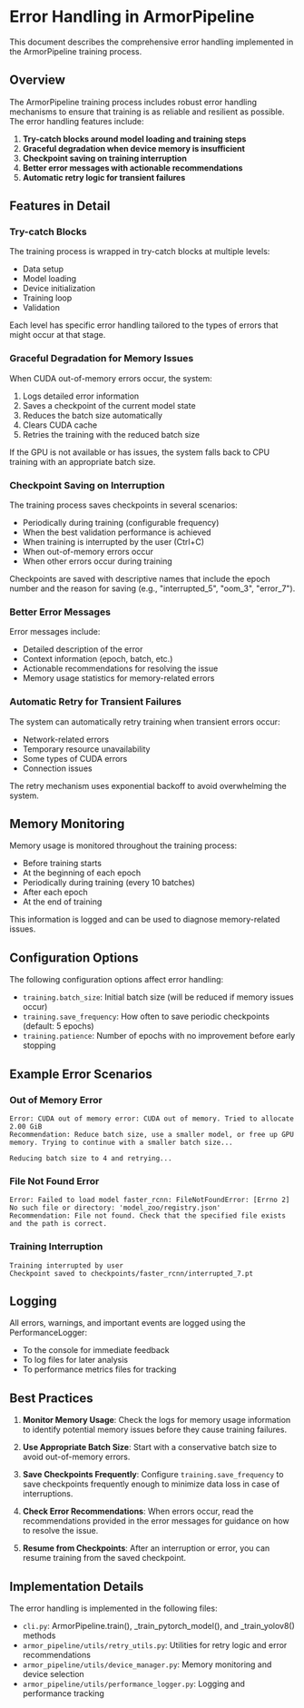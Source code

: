 # Error Handling in ArmorPipeline

This document describes the comprehensive error handling implemented in the ArmorPipeline training process.

## Overview

The ArmorPipeline training process includes robust error handling mechanisms to ensure that training is as reliable and resilient as possible. The error handling features include:

1. **Try-catch blocks around model loading and training steps**
2. **Graceful degradation when device memory is insufficient**
3. **Checkpoint saving on training interruption**
4. **Better error messages with actionable recommendations**
5. **Automatic retry logic for transient failures**

## Features in Detail

### Try-catch Blocks

The training process is wrapped in try-catch blocks at multiple levels:

- Data setup
- Model loading
- Device initialization
- Training loop
- Validation

Each level has specific error handling tailored to the types of errors that might occur at that stage.

### Graceful Degradation for Memory Issues

When CUDA out-of-memory errors occur, the system:

1. Logs detailed error information
2. Saves a checkpoint of the current model state
3. Reduces the batch size automatically
4. Clears CUDA cache
5. Retries the training with the reduced batch size

If the GPU is not available or has issues, the system falls back to CPU training with an appropriate batch size.

### Checkpoint Saving on Interruption

The training process saves checkpoints in several scenarios:

- Periodically during training (configurable frequency)
- When the best validation performance is achieved
- When training is interrupted by the user (Ctrl+C)
- When out-of-memory errors occur
- When other errors occur during training

Checkpoints are saved with descriptive names that include the epoch number and the reason for saving (e.g., "interrupted_5", "oom_3", "error_7").

### Better Error Messages

Error messages include:

- Detailed description of the error
- Context information (epoch, batch, etc.)
- Actionable recommendations for resolving the issue
- Memory usage statistics for memory-related errors

### Automatic Retry for Transient Failures

The system can automatically retry training when transient errors occur:

- Network-related errors
- Temporary resource unavailability
- Some types of CUDA errors
- Connection issues

The retry mechanism uses exponential backoff to avoid overwhelming the system.

## Memory Monitoring

Memory usage is monitored throughout the training process:

- Before training starts
- At the beginning of each epoch
- Periodically during training (every 10 batches)
- After each epoch
- At the end of training

This information is logged and can be used to diagnose memory-related issues.

## Configuration Options

The following configuration options affect error handling:

- `training.batch_size`: Initial batch size (will be reduced if memory issues occur)
- `training.save_frequency`: How often to save periodic checkpoints (default: 5 epochs)
- `training.patience`: Number of epochs with no improvement before early stopping

## Example Error Scenarios

### Out of Memory Error

```
Error: CUDA out of memory error: CUDA out of memory. Tried to allocate 2.00 GiB
Recommendation: Reduce batch size, use a smaller model, or free up GPU memory. Trying to continue with a smaller batch size...

Reducing batch size to 4 and retrying...
```

### File Not Found Error

```
Error: Failed to load model faster_rcnn: FileNotFoundError: [Errno 2] No such file or directory: 'model_zoo/registry.json'
Recommendation: File not found. Check that the specified file exists and the path is correct.
```

### Training Interruption

```
Training interrupted by user
Checkpoint saved to checkpoints/faster_rcnn/interrupted_7.pt
```

## Logging

All errors, warnings, and important events are logged using the PerformanceLogger:

- To the console for immediate feedback
- To log files for later analysis
- To performance metrics files for tracking

## Best Practices

1. **Monitor Memory Usage**: Check the logs for memory usage information to identify potential memory issues before they cause training failures.

2. **Use Appropriate Batch Size**: Start with a conservative batch size to avoid out-of-memory errors.

3. **Save Checkpoints Frequently**: Configure `training.save_frequency` to save checkpoints frequently enough to minimize data loss in case of interruptions.

4. **Check Error Recommendations**: When errors occur, read the recommendations provided in the error messages for guidance on how to resolve the issue.

5. **Resume from Checkpoints**: After an interruption or error, you can resume training from the saved checkpoint.

## Implementation Details

The error handling is implemented in the following files:

- `cli.py`: ArmorPipeline.train(), _train_pytorch_model(), and _train_yolov8() methods
- `armor_pipeline/utils/retry_utils.py`: Utilities for retry logic and error recommendations
- `armor_pipeline/utils/device_manager.py`: Memory monitoring and device selection
- `armor_pipeline/utils/performance_logger.py`: Logging and performance tracking